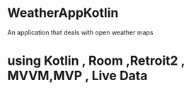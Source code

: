 # WeatherAppKotlin
An application that deals with open weather maps
# using Kotlin , Room ,Retroit2 , MVVM,MVP , Live Data
